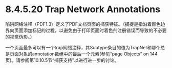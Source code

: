 # 8.4.5.20 Trap Network Annotations

陷阱网络注释（PDF1.3）定义了PDF文档页面的捕获特征。（捕捉是指沿着颜色边界向页面添加标记的过程，以避免由于打印页面时着色剂注册错误而导致的不必要的视觉伪影。）

一个页面最多可以有一个trap网络注释，其Subtype条目的值为TrapNet和哪个总是页面对象的annotation数组中的最后一个元素(参见“page Objects” on 144页)。请参阅第10.10.5节“捕获支持”以进行进一步的讨论。
